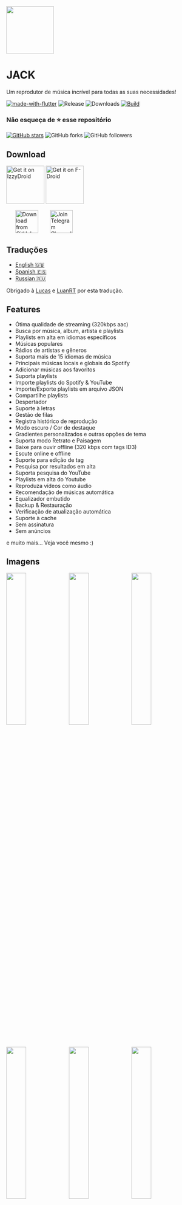 <img width="125px" src="https://github.com/jyotihariyale/JACK/blob/main/assets/icon-white-trans.png" align="center" />

# JACK

Um reprodutor de música incrível para todas as suas necessidades!

[![made-with-flutter](https://img.shields.io/badge/Made%20with-Flutter-1f425f.svg)](https://flutter.dev/) ![Release](https://img.shields.io/github/v/release/jyotihariyale/JACK) ![Downloads](https://img.shields.io/github/downloads/jyotihariyale/JACK/total)
[![Build](https://github.com/jyotihariyale/JACK/actions/workflows/flutter.yml/badge.svg)](https://github.com/jyotihariyale/JACK/actions/workflows/flutter.yml)

### Não esqueça de :star: esse repositório

[![GitHub stars](https://img.shields.io/github/stars/jyotihariyale/JACK.svg?style=social&label=Star)](https://github.com//jyotihariyale/JACK) ![GitHub forks](https://img.shields.io/github/forks/jyotihariyale/JACK.svg?style=social&label=Forks) ![GitHub followers](https://img.shields.io/github/followers/jyotihariyale.svg?style=social&label=Follow)

## Download

[<img src="https://gitlab.com/IzzyOnDroid/repo/-/raw/master/assets/IzzyOnDroid.png"
     alt="Get it on IzzyDroid"
     height="100">](https://android.izzysoft.de/repo/apk/com.shadow.JACK)
[<img src="https://fdroid.gitlab.io/artwork/badge/get-it-on.png"
     alt="Get it on F-Droid"
     height="100">](https://f-droid.org/packages/com.shadow.JACK/)

&nbsp;&nbsp;&nbsp;&nbsp;&nbsp;
[<img src="https://img.shields.io/badge/GitHub-181717?logo=github&logoColor=white"
     alt="Download from GitHub"
     height="60">](https://github.com/jyotihariyale/JACK/releases)
&nbsp;&nbsp;&nbsp;&nbsp;&nbsp;&nbsp;
[<img src="https://img.shields.io/badge/Telegram-2CA5E0?logo=telegram&logoColor=white"
     alt="Join Telegram Channel"
     height="60">](https://t.me/JACK_official)

## Traduções

- [English :uk:](/README.md)
- [Spanish :es:](/README.ES.md)
- [Russian :ru:](/README.RU.md)

Obrigado à [Lucas](https://github.com/LucasPJS) e [LuanRT](https://github.com/LuanRT) por esta tradução.

## Features

* Ótima qualidade de streaming (320kbps aac)
* Busca por música, album, artista e playlists
* Playlists em alta em idiomas específicos
* Músicas populares
* Rádios de artistas e gêneros
* Suporta mais de 15 idiomas de música
* Principais músicas locais e globais do Spotify
* Adicionar músicas aos favoritos
* Suporta playlists
* Importe playlists do Spotify & YouTube
* Importe/Exporte playlists em arquivo JSON
* Compartilhe playlists
* Despertador
* Suporte à letras
* Gestão de filas
* Registra histórico de reprodução
* Modo escuro / Cor de destaque
* Gradientes personalizados e outras opções de tema
* Suporta modo Retrato e Paisagem
* Baixe para ouvir offline (320 kbps com tags ID3)
* Escute online e offline
* Suporte para edição de tag
* Pesquisa por resultados em alta
* Suporta pesquisa do YouTube
* Playlists em alta do Youtube
* Reproduza vídeos como áudio
* Recomendação de músicas automática
* Equalizador embutido
* Backup & Restauração
* Verificação de atualização automática
* Suporte à cache
* Sem assinatura
* Sem anúncios

e muito mais...
Veja você mesmo :)

## Imagens
<img src="https://github.com/jyotihariyale/JACK/blob/main/fastlane/metadata/android/en-US/images/phoneScreenshots/1.png?raw=true" width="32%"> <img src="https://github.com/jyotihariyale/JACK/blob/main/fastlane/metadata/android/en-US/images/phoneScreenshots/2.png?raw=true" width="32%"> <img src="https://github.com/jyotihariyale/JACK/blob/main/fastlane/metadata/android/en-US/images/phoneScreenshots/3.png?raw=true" width="32%"> <img src="https://github.com/jyotihariyale/JACK/blob/main/fastlane/metadata/android/en-US/images/phoneScreenshots/4.png?raw=true" width="32%"> <img src="https://github.com/jyotihariyale/JACK/blob/main/fastlane/metadata/android/en-US/images/phoneScreenshots/5.png?raw=true" width="32%"> <img src="https://github.com/jyotihariyale/JACK/blob/main/fastlane/metadata/android/en-US/images/phoneScreenshots/6.png?raw=true" width="32%">

## Licença
```
Copyright © 2022 Jyoti Hariyale

BlackHole é um software grátis licenciado pelo GPL v3.0.
Você pode redistribuir e/ou modificá-lo de acordo com os termos do GNU General Public License como foi publicado pelo
Free Software Foundation, tanto a versão 3 da Licença, ou (por sua opção) qualquer versão posterior.

BlackHole é distribuído na esperança de que seja útil, mas SEM NENHUMA GARANTIA;
sem mesmo a garantia implícita de COMERCIALIZAÇÃO ou ADEQUAÇÃO A UM DETERMINADO FIM.
Consulte a GNU General Public License para obter mais detalhes.
```
[Ver Licença](https://github.com/jyotihariyale/JACK/blob/main/LICENSE)

## Construa a partir do código-fonte

1. Se você não tem o SDK do Flutter instalado, por favor visite o [site oficial do Flutter](https://flutter.dev/).
2. Obtenha o código-fonte mais recente do branch master.

```
git clone https://github.com/jyotihariyale/JACK.git
```

3. Execute o aplicativo com Android Studio ou VS Code. Ou através da linha de comando:

```
flutter pub get
flutter run
```

## Contribuição

Contribuições são bem vindas. Por favor leia nosso [diretrizes de contribuição](https://github.com/jyotihariyale/JACK/blob/main/CONTRIBUTING.md) antes de contribuir.

## Enfrentando algum problema?

Olhe alguns dos [problemas](https://github.com/jyotihariyale/JACK/wiki/Common-Issues) e veja se pode lhe ajudar. Se seu problema não está lá, sinta-se livre para abrir um :)

## Quer testar as versões beta? Preciso de ajuda??

Você pode entrar no nosso [canal](https://t.me/JACK_official) ou [grupo](https://t.me/joinchat/fHDC1AWnOhw0ZmI9) do Telegram se tiver alguma dúvida ou precisar de ajuda com algo, bem como para obter atualizações beta do projeto.

## Gostou do meu trabalho?

<a href="https://www.buymeacoffee.com/ankitsangwan" target="_blank"><img src="https://www.buymeacoffee.com/assets/img/custom_images/orange_img.png" alt="Buy Me A Coffee" style="height: 41px !important;width: 174px !important;box-shadow: 0px 3px 2px 0px rgba(190, 190, 190, 0.5) !important;-webkit-box-shadow: 0px 3px 2px 0px rgba(190, 190, 190, 0.5) !important;" ></a>

## O que há de novo

Para ler o changelog completo, visite a [nossa wiki](https://github.com/jyotihariyale/JACK/wiki/Changelog)
